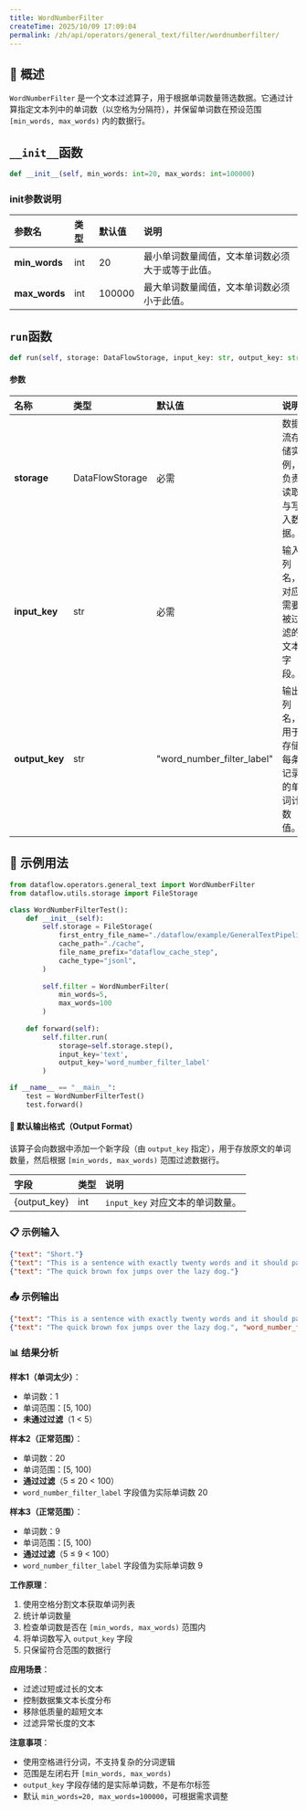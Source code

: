 ```yaml
---
title: WordNumberFilter
createTime: 2025/10/09 17:09:04
permalink: /zh/api/operators/general_text/filter/wordnumberfilter/
---
```


## 📘 概述

`WordNumberFilter` 是一个文本过滤算子，用于根据单词数量筛选数据。它通过计算指定文本列中的单词数（以空格为分隔符），并保留单词数在预设范围 `[min_words, max_words)` 内的数据行。

## `__init__`函数

```python
def __init__(self, min_words: int=20, max_words: int=100000)
```

### init参数说明

| 参数名 | 类型 | 默认值 | 说明 |
| :--- | :-- | :--- | :--------------------------------------------- |
| **min_words** | int | 20 | 最小单词数量阈值，文本单词数必须大于或等于此值。 |
| **max_words** | int | 100000 | 最大单词数量阈值，文本单词数必须小于此值。 |

## `run`函数

```python
def run(self, storage: DataFlowStorage, input_key: str, output_key: str='word_number_filter_label')
```

#### 参数

| 名称 | 类型 | 默认值 | 说明 |
| :--- | :--- | :--- | :----------------------------------------- |
| **storage** | DataFlowStorage | 必需 | 数据流存储实例，负责读取与写入数据。 |
| **input_key** | str | 必需 | 输入列名，对应需要被过滤的文本字段。 |
| **output_key** | str | "word_number_filter_label" | 输出列名，用于存储每条记录的单词计数值。 |

## 🧠 示例用法

```python
from dataflow.operators.general_text import WordNumberFilter
from dataflow.utils.storage import FileStorage

class WordNumberFilterTest():
    def __init__(self):
        self.storage = FileStorage(
            first_entry_file_name="./dataflow/example/GeneralTextPipeline/word_number_test_input.jsonl",
            cache_path="./cache",
            file_name_prefix="dataflow_cache_step",
            cache_type="jsonl",
        )
        
        self.filter = WordNumberFilter(
            min_words=5,
            max_words=100
        )
        
    def forward(self):
        self.filter.run(
            storage=self.storage.step(),
            input_key='text',
            output_key='word_number_filter_label'
        )

if __name__ == "__main__":
    test = WordNumberFilterTest()
    test.forward()
```

#### 🧾 默认输出格式（Output Format）

该算子会向数据中添加一个新字段（由 `output_key` 指定），用于存放原文的单词数量，然后根据 `[min_words, max_words)` 范围过滤数据行。

| 字段 | 类型 | 说明 |
| :--- | :-- | :----------------- |
| {output_key} | int | `input_key` 对应文本的单词数量。 |

### 📋 示例输入

```json
{"text": "Short."}
{"text": "This is a sentence with exactly twenty words and it should pass the filter because it meets the requirement perfectly."}
{"text": "The quick brown fox jumps over the lazy dog."}
```

### 📤 示例输出

```json
{"text": "This is a sentence with exactly twenty words and it should pass the filter because it meets the requirement perfectly.", "word_number_filter_label": 20}
{"text": "The quick brown fox jumps over the lazy dog.", "word_number_filter_label": 9}
```

### 📊 结果分析

**样本1（单词太少）**：
- 单词数：1
- 单词范围：[5, 100)
- **未通过过滤**（1 < 5）

**样本2（正常范围）**：
- 单词数：20
- 单词范围：[5, 100)
- **通过过滤**（5 ≤ 20 < 100）
- `word_number_filter_label` 字段值为实际单词数 20

**样本3（正常范围）**：
- 单词数：9
- 单词范围：[5, 100)
- **通过过滤**（5 ≤ 9 < 100）
- `word_number_filter_label` 字段值为实际单词数 9

**工作原理**：
1. 使用空格分割文本获取单词列表
2. 统计单词数量
3. 检查单词数是否在 `[min_words, max_words)` 范围内
4. 将单词数写入 `output_key` 字段
5. 只保留符合范围的数据行

**应用场景**：
- 过滤过短或过长的文本
- 控制数据集文本长度分布
- 移除低质量的超短文本
- 过滤异常长度的文本

**注意事项**：
- 使用空格进行分词，不支持复杂的分词逻辑
- 范围是左闭右开 `[min_words, max_words)`
- `output_key` 字段存储的是实际单词数，不是布尔标签
- 默认 `min_words=20, max_words=100000`，可根据需求调整

